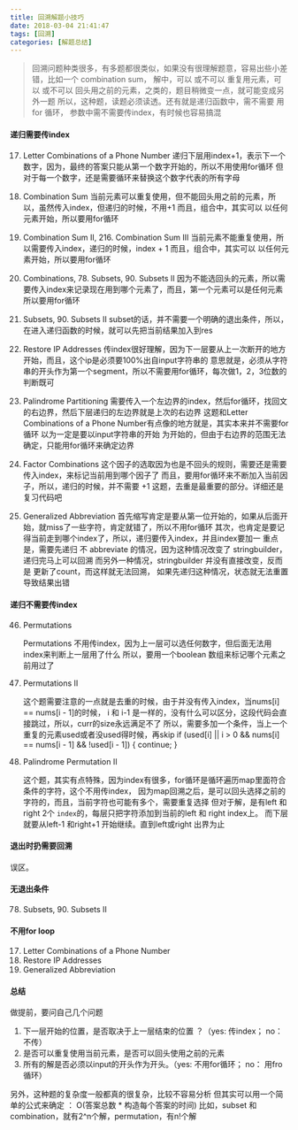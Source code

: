 ```yaml
---
title: 回溯解题小技巧
date: 2018-03-04 21:41:47
tags: [回溯]
categories: [解题总结]
---
```


> 回溯问题种类很多，有多题都很类似，如果没有很理解题意，容易出些小差错，比如一个 combination sum，
解中，可以 或不可以 重复用元素，可以 或不可以 回头用之前的元素，之类的，题目稍微变一点，就可能变成另外一题
所以，这种题，读题必须读透。还有就是递归函数中，需不需要 用for 循环， 参数中需不需要传index，有时候也容易搞混

#### 递归需要传index
17. Letter Combinations of a Phone Number
递归下层用index+1，表示下一个数字，因为，最终的答案只能从第一个数字开始的，所以不用使用for循环
但对于每一个数字，还是需要循环来替换这个数字代表的所有字母

39. Combination Sum
当前元素可以重复使用，但不能回头用之前的元素，所以，虽然传入index，但递归的时候，不用+1
而且，组合中，其实可以 以任何元素开始，所以要用for循环

40. Combination Sum II, 216. Combination Sum III
当前元素不能重复使用，所以需要传入index，递归的时候，index + 1
而且，组合中，其实可以 以任何元素开始，所以要用for循环

77. Combinations, 78. Subsets, 90. Subsets II
因为不能选回头的元素，所以需要传入index来记录现在用到哪个元素了，而且，第一个元素可以是任何元素
所以要用for循环

78. Subsets, 90. Subsets II
subset的话，并不需要一个明确的退出条件，所以，在进入递归函数的时候，就可以先把当前结果加入到res

93. Restore IP Addresses
传index很好理解，因为下一层要从上一次断开的地方开始，而且，这个ip是必须要100%出自input字符串的
意思就是，必须从字符串的开头作为第一个segment，所以不需要用for循环，每次做1，2，3位数的判断既可

131. Palindrome Partitioning
需要传入一个左边界的index，然后for循环，找回文的右边界，然后下层递归的左边界就是上次的右边界
这题和Letter Combinations of a Phone Number有点像的地方就是，其实本来并不需要for循环
以为一定是要以input字符串的开始 为开始的，但由于右边界的范围无法确定，只能用for循环来确定边界

254. Factor Combinations
这个因子的选取因为也是不回头的规则，需要还是需要传入index，来标记当前用到哪个因子了
而且，要用for循环来不断加入当前因子，所以，递归的时候，并不需要 +1
这题，去重是最重要的部分。详细还是复习代码吧

320. Generalized Abbreviation
首先缩写肯定是要从第一位开始的，如果从后面开始，就miss了一些字符，肯定就错了，所以不用for循环
其次，也肯定是要记得当前走到哪个index了，所以，递归要传入index，并且index要加一
重点是，需要先递归 不 abbreviate 的情况，因为这种情况改变了 stringbuilder，递归完马上可以回溯 
而另外一种情况，stringbuilder 并没有直接改变，反而是 更新了count，而这样就无法回溯，
如果先递归这种情况，状态就无法重置 导致结果出错

#### 递归不需要传index
46. Permutations

    Permutations 不用传index，因为上一层可以选任何数字，但后面无法用index来判断上一层用了什么
所以，要用一个boolean 数组来标记哪个元素之前用过了

47. Permutations II
    
    这个题需要注意的一点就是去重的时候，由于并没有传入index，当nums[i] == nums[i - 1]的时候，
i 和 i-1 是一样的，没有什么可以区分，这段代码会直接跳过，所以，curr的size永远满足不了
所以，需要多加一个条件，当上一个重复的元素used或者没used得时候，再skip
if (used[i] || i > 0 && nums[i] == nums[i - 1] && !used[i - 1]) { continue; }

67. Palindrome Permutation II

    这个题，其实有点特殊，因为index有很多，for循环是循环遍历map里面符合条件的字符，这个不用传index，
因为map回溯之后，是可以回头选择之前的字符的，而且，当前字符也可能有多个，需要重复选择
但对于解，是有left 和 right 2个 `index`的，每层只把字符添加到当前的left 和 right index上。
而下层就要从left-1 和right+1 开始继续。直到left或right 出界为止    

#### 退出时扔需要回溯
误区。

#### 无退出条件
78. Subsets, 90. Subsets II

#### 不用for loop
17. Letter Combinations of a Phone Number
93. Restore IP Addresses
320. Generalized Abbreviation


#### 总结

做提前，要问自己几个问题
1. 下一层开始的位置，是否取决于上一层结束的位置 ？（yes: 传index； no： 不传）
2. 是否可以重复使用当前元素，是否可以回头使用之前的元素
3. 所有的解是否必须以input的开头作为开头。（yes: 不用for循环； no： 用fro循环）

另外，这种题的复杂度一般都真的很复杂，比较不容易分析
但其实可以用一个简单的公式来确定 ： O(答案总数 * 构造每个答案的时间)
比如，subset 和 combination，就有2^n个解，permutation，有n!个解

